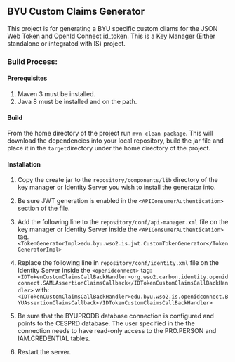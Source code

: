 ## BYU Custom Claims Generator

This project is for generating a BYU specific custom cliams for the JSON Web Token and OpenId Connect id_token.
This is a Key Manager (Either standalone or integrated with IS) project.

### Build Process:

#### Prerequisites

1. Maven 3 must be installed.
2. Java 8 must be installed and on the path.

#### Build
From the home directory of the project run `mvn clean package`. This will download the dependencies into your local repository,
build the jar file and place it in the `target`directory under the home directory of the project.

#### Installation
1. Copy the create jar to the `repository/components/lib` directory of the key manager or Identity Server you wish to install
the generator into.

2. Be sure JWT generation is enabled in the `<APIConsumerAuthentication>` section of the file.

3. Add the following line to the `repository/conf/api-manager.xml` file on the key manager or Identity Server inside the
`<APIConsumerAuthentication>` tag.
`<TokenGeneratorImpl>edu.byu.wso2.is.jwt.CustomTokenGenerator</TokenGeneratorImpl>`

4. Replace the following line in `repository/conf/identity.xml` file on the Identity Server inside the `<openidconnect>` tag:
`<IDTokenCustomClaimsCallBackHandler>org.wso2.carbon.identity.openidconnect.SAMLAssertionClaimsCallback</IDTokenCustomClaimsCallBackHandler>`
with:
`<IDTokenCustomClaimsCallBackHandler>edu.byu.wso2.is.openidconnect.BYUAssertionClaimsCallback</IDTokenCustomClaimsCallBackHandler>`

5. Be sure that the BYUPRODB database connection is configured and points to the CESPRD database. The user specified in the
the connection needs to have read-only access to the PRO.PERSON and IAM.CREDENTIAL tables.

6. Restart the server.


